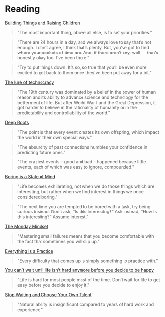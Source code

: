# Reading

[Building Things and Raising Children](https://www.swiftjectivec.com/building-things-and-raising-children/)

> "The most important thing, above all else, is to set your priorities."

> "There are 24 hours in a day, and we always love to say that’s not enough. I don’t agree, I think that’s plenty. But, you’ve got to find where your pockets of time are. And, if there aren’t any, well — that’s honestly okay too. I’ve been there."

> "Try to put things down. It’s so, so true that you’ll be even more excited to get back to them once they’ve been put away for a bit."

[The lure of technocracy](https://rootsofprogress.org/technocracy-hypothesis)

> "The 19th century was dominated by a belief in the power of human reason and its ability to advance science and technology for the betterment of life. But after World War I and the Great Depression, it got harder to believe in the rationality of humanity or in the predictability and controllability of the world."

[Deep Roots](https://www.collaborativefund.com/blog/deep-roots/)

> "The point is that every event creates its own offspring, which impact the world in their own special ways."

> "The absurdity of past connections humbles your confidence in predicting future ones."

> "The craziest events – good and bad – happened because little events, each of which was easy to ignore, compounded."

[Boring is a State of Mind](http://www.pickthebrain.com/blog/boring-state-mind-curiosity-diminishes-monotony/)

> "Life becomes exhilarating, not when we do those things which are interesting, but rather when we find interest in things we once considered boring."

> "The next time you are tempted to be bored with a task, try being curious instead. Don’t ask, “Is this interesting?” Ask instead, “How is this interesting?” Assume interest."

[The Monday Mindset](https://romanfitnesssystems.com/articles/the-monday-mindset/)

> "Mastering small failures means that you become comfortable with the fact that sometimes you will slip up."

[Everything is a Practice](https://zenhabits.net/practiceground/)

> "Every difficulty that comes up is simply something to practice with."

[You can’t wait until life isn’t hard anymore before you decide to be happy](https://stephenguise.com/you-cant-wait-until-life-isnt-hard-anymore-before-you-decide-to-be-happy/)

> "Life is hard for most people most of the time. Don’t wait for life to get easy before you decide to enjoy it."

[Stop Waiting and Choose Your Own Talent](https://www.pickthebrain.com/blog/stop-waiting-and-choose-your-own-talent/)

> "Natural ability is insignificant compared to years of hard work and experience."
